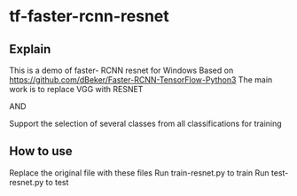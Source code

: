 # tf-faster-rcnn-resnet
## Explain
This is a demo of faster- RCNN resnet for Windows
Based on https://github.com/dBeker/Faster-RCNN-TensorFlow-Python3
The main work is to replace VGG with RESNET

AND 

Support the selection of several classes from all classifications for training

## How to use
Replace the original file with these files
Run train-resnet.py to train
Run test-resnet.py to test
